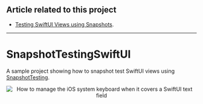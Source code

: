 ## Article related to this project

- [Testing SwiftUI Views using Snapshots](https://www.vadimbulavin.com/snapshot-testing-swiftui-views/).

---

# SnapshotTestingSwiftUI

A sample project showing how to snapshot test SwiftUI views using [SnapshotTesting](https://github.com/pointfreeco/swift-snapshot-testing).

<p align="center">
  <img src="https://github.com/V8tr/KeyboardAvoidanceSwiftUI/blob/master/demo.gif" alt="How to manage the iOS system keyboard when it covers a SwiftUI text field"/>
</p>
